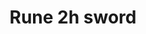 ---
layout: item
title: Rune 2h sword
item-id: 1319
datatable: true
id: 1319
name: "Rune 2h sword"
monsters:
  - id: 7416
    name: "Obor"
    combat_level: 106
    wiki_url: "https://oldschool.runescape.wiki/w/Obor"
    drops:
      - quantity: "1"
        noted: false
        rarity: 0.025423728813559324
    image: "https://oldschool.runescape.wiki/images/8/88/Obor.png?8ec21"
---